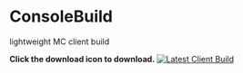 # ConsoleBuild
lightweight MC client build

**Click the download icon to download.**
[![Latest Client Build](https://encrypted-tbn0.gstatic.com/images?q=tbn:ANd9GcTibQRhUSMpr6-BMLjJ64LSy_eeeVATCld1jEO5EZ5bTiM7SBHXLoV4jvzBAfrObrK2Rfk:https://www.svgrepo.com/show/5445/download-button.svg&usqp=CAU)](https://ci.appveyor.com/api/buildjobs/xb687obblotut2ey/artifacts/MinecraftClient%2Fbin%2FRelease%2FMinecraftClient.exe)
